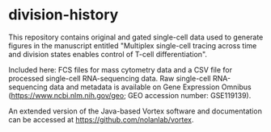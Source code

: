 # division-history
This repository contains original and gated single-cell data used to generate figures in the manuscript entitled "Multiplex single-cell tracing across time and division states enables control of T-cell differentiation".

Included here: FCS files for mass cytometry data and a CSV file for processed single-cell RNA-sequencing data. Raw single-cell RNA-sequencing data and metadata is available on Gene Expression Omnibus (https://www.ncbi.nlm.nih.gov/geo; GEO accession number: GSE119139).

An extended version of the Java-based Vortex software and documentation can be accessed at https://github.com/nolanlab/vortex. 
